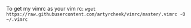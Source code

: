 To get my vimrc as your vim rc: `wget https://raw.githubusercontent.com/artyrcheek/vimrc/master/.vimrc -O ~/.vimrc`
